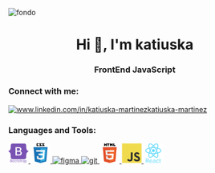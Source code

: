 ![fondo](https://media-exp1.licdn.com/dms/image/C4D16AQHh-VZ4_PRsMQ/profile-displaybackgroundimage-shrink_350_1400/0/1632451496237?e=1652313600&v=beta&t=E-2eBbD8qhKc0J5iUmDk7hULcuwgmKUdBJw-UKno9tE)


<h1 align="center">Hi 👋, I'm katiuska</h1>
<h3 align="center">FrontEnd JavaScript</h3>

<h3 align="left">Connect with me:</h3>
<p align="left">
<a href="https://linkedin.com/in/www.linkedin.com/in/katiuska-martinezkatiuska-martinez" target="blank"><img align="center" src="https://cdn.jsdelivr.net/npm/simple-icons@3.0.1/icons/linkedin.svg" alt="www.linkedin.com/in/katiuska-martinezkatiuska-martinez" height="30" width="40" /></a>
</p>

<h3 align="left">Languages and Tools:</h3>
<p align="left"> <a href="https://getbootstrap.com" target="_blank"> <img src="https://raw.githubusercontent.com/devicons/devicon/master/icons/bootstrap/bootstrap-plain-wordmark.svg" alt="bootstrap" width="40" height="40"/> </a> <a href="https://www.w3schools.com/css/" target="_blank"> <img src="https://raw.githubusercontent.com/devicons/devicon/master/icons/css3/css3-original-wordmark.svg" alt="css3" width="40" height="40"/> </a> <a href="https://www.figma.com/" target="_blank"> <img src="https://www.vectorlogo.zone/logos/figma/figma-icon.svg" alt="figma" width="40" height="40"/> </a> <a href="https://git-scm.com/" target="_blank"> <img src="https://www.vectorlogo.zone/logos/git-scm/git-scm-icon.svg" alt="git" width="40" height="40"/> </a> <a href="https://www.w3.org/html/" target="_blank"> <img src="https://raw.githubusercontent.com/devicons/devicon/master/icons/html5/html5-original-wordmark.svg" alt="html5" width="40" height="40"/> </a> <a href="https://developer.mozilla.org/en-US/docs/Web/JavaScript" target="_blank"> <img src="https://raw.githubusercontent.com/devicons/devicon/master/icons/javascript/javascript-original.svg" alt="javascript" width="40" height="40"/> </a> <a href="https://reactjs.org/" target="_blank"> <img src="https://raw.githubusercontent.com/devicons/devicon/master/icons/react/react-original-wordmark.svg" alt="react" width="40" height="40"/> </a> </p>
